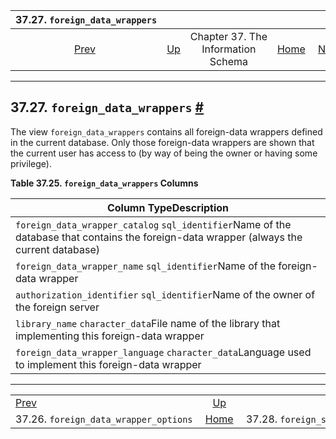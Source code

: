 <!--?xml version="1.0" encoding="UTF-8" standalone="no"?-->

|                                37.27. `foreign_data_wrappers`                               |                                                                    |                                    |                                                       |                                                                                 |
| :-----------------------------------------------------------------------------------------: | :----------------------------------------------------------------- | :--------------------------------: | ----------------------------------------------------: | ------------------------------------------------------------------------------: |
| [Prev](infoschema-foreign-data-wrapper-options.html "37.26. foreign_data_wrapper_options")  | [Up](information-schema.html "Chapter 37. The Information Schema") | Chapter 37. The Information Schema | [Home](index.html "PostgreSQL 17devel Documentation") |  [Next](infoschema-foreign-server-options.html "37.28. foreign_server_options") |

***

## 37.27. `foreign_data_wrappers` [#](#INFOSCHEMA-FOREIGN-DATA-WRAPPERS)

The view `foreign_data_wrappers` contains all foreign-data wrappers defined in the current database. Only those foreign-data wrappers are shown that the current user has access to (by way of being the owner or having some privilege).

**Table 37.25. `foreign_data_wrappers` Columns**

| Column TypeDescription                                                                                                                   |
| ---------------------------------------------------------------------------------------------------------------------------------------- |
| `foreign_data_wrapper_catalog` `sql_identifier`Name of the database that contains the foreign-data wrapper (always the current database) |
| `foreign_data_wrapper_name` `sql_identifier`Name of the foreign-data wrapper                                                             |
| `authorization_identifier` `sql_identifier`Name of the owner of the foreign server                                                       |
| `library_name` `character_data`File name of the library that implementing this foreign-data wrapper                                      |
| `foreign_data_wrapper_language` `character_data`Language used to implement this foreign-data wrapper                                     |

***

|                                                                                             |                                                                    |                                                                                 |
| :------------------------------------------------------------------------------------------ | :----------------------------------------------------------------: | ------------------------------------------------------------------------------: |
| [Prev](infoschema-foreign-data-wrapper-options.html "37.26. foreign_data_wrapper_options")  | [Up](information-schema.html "Chapter 37. The Information Schema") |  [Next](infoschema-foreign-server-options.html "37.28. foreign_server_options") |
| 37.26. `foreign_data_wrapper_options`                                                       |        [Home](index.html "PostgreSQL 17devel Documentation")       |                                                 37.28. `foreign_server_options` |
